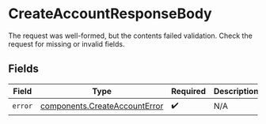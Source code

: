 # CreateAccountResponseBody

The request was well-formed, but the contents failed validation. Check the request for missing or invalid fields.


## Fields

| Field                                                                          | Type                                                                           | Required                                                                       | Description                                                                    |
| ------------------------------------------------------------------------------ | ------------------------------------------------------------------------------ | ------------------------------------------------------------------------------ | ------------------------------------------------------------------------------ |
| `error`                                                                        | [components.CreateAccountError](../../models/components/createaccounterror.md) | :heavy_check_mark:                                                             | N/A                                                                            |